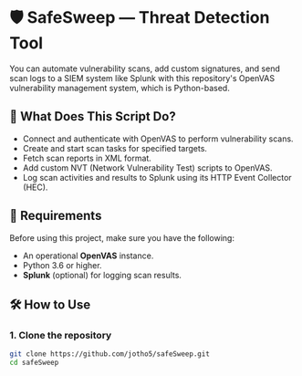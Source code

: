 # 🛡️ SafeSweep — Threat Detection Tool

You can automate vulnerability scans, add custom signatures, and send scan logs to a SIEM system like Splunk with this repository's OpenVAS vulnerability management system, which is Python-based.

## 🚀 What Does This Script Do?
- Connect and authenticate with OpenVAS to perform vulnerability scans.
- Create and start scan tasks for specified targets.
- Fetch scan reports in XML format.
- Add custom NVT (Network Vulnerability Test) scripts to OpenVAS.
- Log scan activities and results to Splunk using its HTTP Event Collector (HEC).

## 🧰 Requirements

Before using this project, make sure you have the following:
- An operational **OpenVAS** instance.
- Python 3.6 or higher.
- **Splunk** (optional) for logging scan results.

## 🛠️ How to Use

### 1. Clone the repository
```bash
git clone https://github.com/jotho5/safeSweep.git
cd safeSweep
